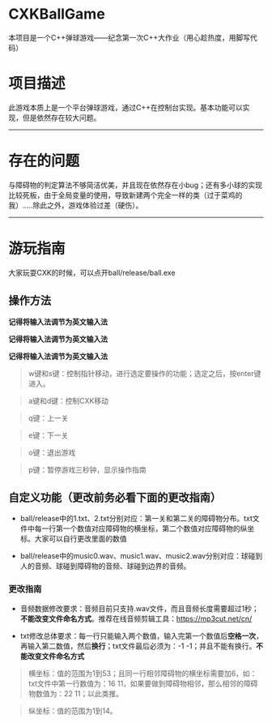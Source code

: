 # CXKBallGame
本项目是一个C++弹球游戏——纪念第一次C++大作业（用心趁热度，用脚写代码）
# 项目描述
此游戏本质上是一个平台弹球游戏，通过C++在控制台实现。基本功能可以实现，但是依然存在较大问题。

----
# 存在的问题
与障碍物的判定算法不够简洁优美，并且现在依然存在小bug；还有多小球的实现比较死板，由于全局变量的使用，导致新建两个完全一样的类（过于菜鸡的我）.....除此之外，游戏体验过差（硬伤）。

----

# 游玩指南
大家玩耍CXK的时候，可以点开ball/release/ball.exe
## 操作方法
**记得将输入法调节为英文输入法**

**记得将输入法调节为英文输入法**

**记得将输入法调节为英文输入法**

> w键和s键：控制指针移动，进行选定要操作的功能；选定之后，按enter键进入。

> a键和d键：控制CXK移动

> q键：上一关

> e键：下一关

> o键：退出游戏

> p键：暂停游戏三秒钟，显示操作指南

## 自定义功能（**更改前务必看下面的更改指南**）
* ball/release中的1.txt、2.txt分别对应：第一关和第二关的障碍物分布。txt文件中每一行第一个数值对应障碍物的横坐标，第二个数值对应障碍物的纵坐标。大家可以自行更改里面的数值

* ball/release中的music0.wav、music1.wav、music2.wav分别对应：球碰到人的音频、球碰到障碍物的音频、球碰到边界的音频。

### 更改指南
* 音频数据修改要求：音频目前只支持.wav文件，而且音频长度需要超过1秒；**不能改变文件命名方式**。推荐在线音频剪辑工具：<https://mp3cut.net/cn/>

* txt修改总体要求：每一行只能输入两个数值，输入完第一个数值后**空格一次**，再输入第二数值，然后**换行**；txt文件最后必须为：-1 -1；并且不能有换行。**不能改变文件命名方式**

>横坐标：值的范围为1到53；且同一行相邻障碍物的横坐标需要加6，如：txt文件中第一行数值为：16 11，如果要做到障碍物相邻，那么相邻的障碍物数值为：22 11；以此类推。

>纵坐标：值的范围为1到14。
